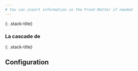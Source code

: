 ```yaml
---
# You can insert information in the Front-Matter if needed
---
```

{: .stack-title}
###  La cascade de  <!-- .element: class="stack-title" -->

{: .stack-title}
##  Configuration <!-- .element: class="stack-title" -->
